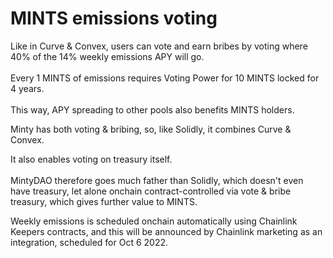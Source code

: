 # MINTS emissions voting

Like in Curve & Convex, users can vote and earn bribes by voting where 40% of the 14% weekly emissions APY will go.\
\
Every 1 MINTS of emissions requires Voting Power for 10 MINTS locked for 4 years.\
\
This way, APY spreading to other pools also benefits MINTS holders.

Minty has both voting & bribing, so, like Solidly, it combines Curve & Convex.

It also enables voting on treasury itself.\
\
MintyDAO therefore goes much father than Solidly, which doesn't even have treasury, let alone onchain contract-controlled via vote & bribe treasury, which gives further value to MINTS.

Weekly emissions is scheduled onchain automatically using Chainlink Keepers contracts, and this will be announced by Chainlink marketing as an integration, scheduled for Oct 6 2022.
